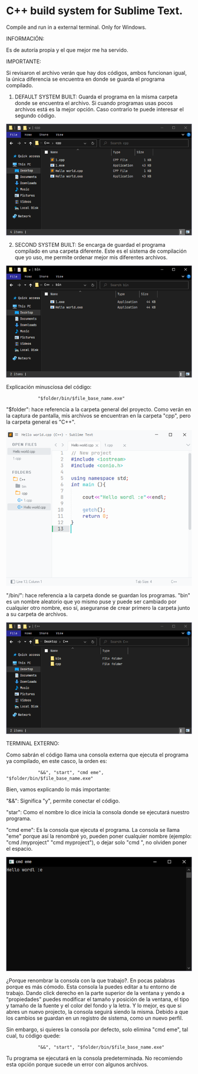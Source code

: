 # C++ build system for Sublime Text.

Compile and run in a external terminal. Only for Windows.

INFORMACIÓN:

Es de autoría propia y el que mejor me ha servido.

IMPORTANTE:

Si revisaron el archivo verán que hay dos códigos, ambos funcionan igual, la única diferencia se encuentra en donde se guarda el programa compilado.

1. DEFAULT SYSTEM BUILT:
Guarda el programa en la misma carpeta donde se encuentra el archivo. Si cuando programas usas pocos archivos está es la mejor opción. Caso contrario te puede interesar el segundo código.

![Screenshot](Screenshots/1.png)

2. SECOND SYSTEM BUILT:
Se encarga de guardad el programa compilado en una carpeta diferente. Este es el sistema de compilación que yo uso, me permite ordenar mejor mis diferentes archivos.

![Screenshot](Screenshots/2.png)

Explicación minusciosa del código:

                "$folder/bin/$file_base_name.exe"

"$folder": hace referencia a la carpeta general del proyecto. Como verán en la captura de pantalla, mis archivos se encuentran en la carpeta "cpp", pero la carpeta general es "C++".

![Screenshot](Screenshots/3.png)

"/bin/": hace referencia a la carpeta donde se guardan los programas. "bin" es un nombre aleatorio que yo mismo puse y puede ser cambiado por cualquier otro nombre, eso sí, aseguranse de crear primero la carpeta junto a su carpeta de archivos.

![Screenshot](Screenshots/4.png)

TERMINAL EXTERNO:

Como sabrán el código llama una consola externa que ejecuta el programa ya compilado, en este casco, la orden es:

                "&&", "start", "cmd eme", "$folder/bin/$file_base_name.exe"
Bien, vamos explicando lo más importante:

"&&": Significa "y", permite conectar el código.

"star": Como el nombre lo dice inicia la consola donde se ejecutará nuestro programa.

"cmd eme": Es la consola que ejecuta el programa. La consola se llama "eme" porque así la renombré yo, pueden poner cualquier nombre (ejemplo: "cmd /myproject" "cmd myproject"), o dejar solo "cmd ",  no olviden poner el espacio.

![Screenshot](Screenshots/5.png)

¿Porque renombrar la consola con la que trabajo?.
En pocas palabras porque es más cómodo. Esta consola la puedes editar a tu entorno de trabajo. 
Dando click derecho en la parte superior de la ventana y yendo a "propiedades" puedes modificar el tamaño y posición de la ventana, el tipo y tamaño de la fuente y el color del fondo y la letra. Y lo mejor, es que si abres un nuevo projecto, la consola seguirá siendo la misma. Debido a que los cambios se guardan en un registro de sistema, como un nuevo perfil.

Sin embargo, si quieres la consola por defecto, solo elimina "cmd eme", tal cual, tu código quede:

                "&&", "start", "$folder/bin/$file_base_name.exe"

Tu programa se ejecutará en la consola predeterminada. No recomiendo esta opción porque sucede un error con algunos archivos.

